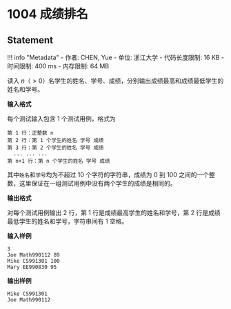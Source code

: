 
# 1004 成绩排名

## Statement

!!! info "Metadata"
    - 作者: CHEN, Yue
    - 单位: 浙江大学
    - 代码长度限制: 16 KB
    - 时间限制: 400 ms
    - 内存限制: 64 MB

读入 $n$（$>0$）名学生的姓名、学号、成绩，分别输出成绩最高和成绩最低学生的姓名和学号。

**输入格式**

每个测试输入包含 1 个测试用例，格式为
```
第 1 行：正整数 n
第 2 行：第 1 个学生的姓名 学号 成绩
第 3 行：第 2 个学生的姓名 学号 成绩
  ... ... ...
第 n+1 行：第 n 个学生的姓名 学号 成绩
```
其中`姓名`和`学号`均为不超过 10 个字符的字符串，成绩为 0 到 100 之间的一个整数，这里保证在一组测试用例中没有两个学生的成绩是相同的。

**输出格式**

对每个测试用例输出 2 行，第 1 行是成绩最高学生的姓名和学号，第 2 行是成绩最低学生的姓名和学号，字符串间有 1 空格。

**输入样例**
```plaintext
3
Joe Math990112 89
Mike CS991301 100
Mary EE990830 95
```

**输出样例**
```plaintext
Mike CS991301
Joe Math990112
```

